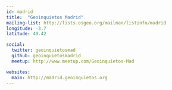 ```yaml
---
id: madrid
title:  "Geoinquietos Madrid"
mailing-list: http://lists.osgeo.org/mailman/listinfo/madrid
longitude: -3.7
latitude: 40.42

social:
  twitter: geoinquietosmad
  github: geoinquietosmadrid
  meetup: http://www.meetup.com/Geoinquietos-Mad

websites:
  main: http://madrid.geoinquietos.org
---
```

